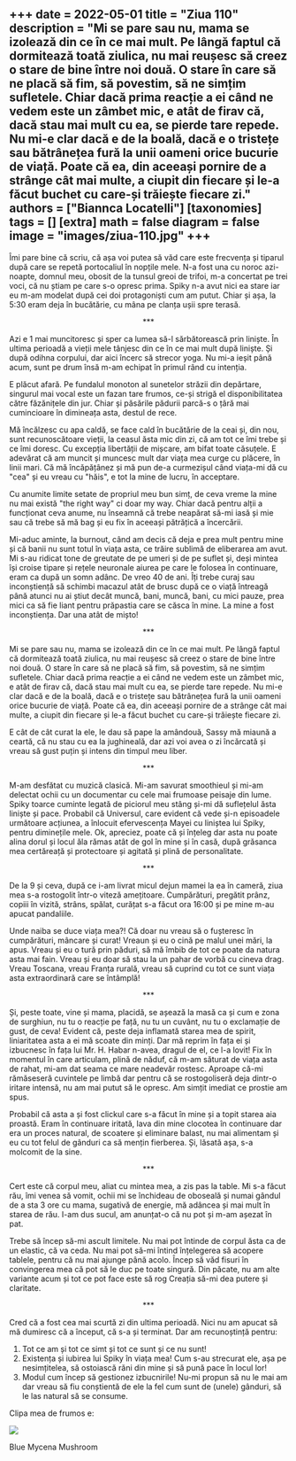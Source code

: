 
+++
date = 2022-05-01
title = "Ziua 110"
description = "Mi se pare sau nu, mama se izolează din ce în ce mai mult. Pe lângă faptul că dormitează toată ziulica, nu mai reușesc să creez o stare de bine între noi două. O stare în care să ne placă să fim, să povestim, să ne simțim sufletele. Chiar dacă prima reacție a ei când ne vedem este un zâmbet mic, e atât de firav că, dacă stau mai mult cu ea, se pierde tare repede. Nu mi-e clar dacă e de la boală, dacă e o tristețe sau bătrânețea fură la unii oameni orice bucurie de viață. Poate că ea, din aceeași pornire de a strânge cât mai multe, a ciupit din fiecare și le-a făcut buchet cu care-și trăiește fiecare zi."
authors = ["Biannca Locatelli"]
[taxonomies]
tags = []
[extra]
math = false
diagram = false
image = "images/ziua-110.jpg"
+++
---

Îmi pare bine că scriu, că așa voi putea să văd care este frecvența și tiparul după care se repetă portocaliul în nopțile mele. N-a fost una cu noroc azi-noapte, domnul meu, obosit de la tunsul greoi de trifoi, m-a concertat pe trei voci, că nu știam pe care s-o opresc prima. Spiky n-a avut nici ea stare iar eu m-am modelat după cei doi protagoniști cum am putut. Chiar și așa, la 5:30 eram deja în bucătărie, cu mâna pe clanța ușii spre terasă.

<p style="text-align: center;">***</p>

Azi e 1 mai muncitoresc și sper ca lumea să-l sărbătorească prin liniște. În ultima perioadă a vieții mele tânjesc din ce în ce mai mult după liniște. Și după odihna corpului, dar aici încerc să strecor yoga. Nu mi-a ieșit până acum, sunt pe drum însă m-am echipat în primul rând cu intenția.

E plăcut afară. Pe fundalul monoton al sunetelor străzii din depărtare, singurul mai vocal este un fazan tare frumos, ce-și strigă el disponibilitatea către făzănițele din jur. Chiar și păsările pădurii parcă-s o țâră mai cumincioare în dimineața asta, destul de rece.

Mă încălzesc cu apa caldă, se face cald în bucătărie de la ceai și, din nou, sunt recunoscătoare vieții, la ceasul ăsta mic din zi, că am tot ce îmi trebe și ce îmi doresc. Cu excepția libertății de mișcare, am bifat toate căsuțele. E adevărat că am muncit și muncesc mult dar viața mea curge cu plăcere, în linii mari. Că mă încăpățânez și mă pun de-a curmezișul când viața-mi dă cu "cea" și eu vreau cu "hăis", e tot la mine de lucru, în acceptare.

Cu anumite limite setate de propriul meu bun simț, de ceva vreme la mine nu mai există "the right way" ci doar my way. Chiar dacă pentru alții a funcționat ceva anume, nu înseamnă că trebe neapărat să-mi iasă și mie sau că trebe să mă bag și eu fix în aceeași pătrățică a încercării.

Mi-aduc aminte, la burnout, când am decis că deja e prea mult pentru mine și că banii nu sunt totul în viața asta, ce trăire sublimă de eliberarea am avut. Mi s-au ridicat tone de greutate de pe umeri și de pe suflet și, deși mintea își croise tipare și rețele neuronale aiurea pe care le folosea în continuare, eram ca după un somn adânc. De vreo 40 de ani. Îți trebe curaj sau inconștiență să schimbi macazul atât de brusc după ce o viață întreagă până atunci nu ai știut decât muncă, bani, muncă, bani, cu mici pauze, prea mici ca să fie liant pentru prăpastia care se căsca în mine. La mine a fost inconștiența. Dar una atât de mișto!

<p style="text-align: center;">***</p>

Mi se pare sau nu, mama se izolează din ce în ce mai mult. Pe lângă faptul că dormitează toată ziulica, nu mai reușesc să creez o stare de bine între noi două. O stare în care să ne placă să fim, să povestim, să ne simțim sufletele. Chiar dacă prima reacție a ei când ne vedem este un zâmbet mic, e atât de firav că, dacă stau mai mult cu ea, se pierde tare repede. Nu mi-e clar dacă e de la boală, dacă e o tristețe sau bătrânețea fură la unii oameni orice bucurie de viață. Poate că ea, din aceeași pornire de a strânge cât mai multe, a ciupit din fiecare și le-a făcut buchet cu care-și trăiește fiecare zi.

E cât de cât curat la ele, le dau să pape la amândouă, Sassy mă miaună a ceartă, că nu stau cu ea la jughineală, dar azi voi avea o zi încărcată și vreau să gust puțin și intens din timpul meu liber.

<p style="text-align: center;">***</p>

M-am desfătat cu muzică clasică. Mi-am savurat smoothieul și mi-am delectat ochii cu un documentar cu cele mai frumoase peisaje din lume. Spiky toarce cuminte legată de piciorul meu stâng și-mi dă suflețelul ăsta liniște și pace. Probabil că Universul, care evident că vede și-n episoadele următoare acțiunea, a înlocuit efervescența Mayei cu liniștea lui Spiky, pentru diminețile mele. Ok, apreciez, poate că și înțeleg dar asta nu poate alina dorul și locul ăla rămas atât de gol în mine și în casă, după grăsanca mea certăreață și protectoare și agitată și plină de personalitate.

<p style="text-align: center;">***</p>

De la 9 și ceva, după ce i-am livrat micul dejun mamei la ea în cameră, ziua mea s-a rostogolit într-o viteză amețitoare. Cumpărături, pregătit prânz, copiii în vizită, strâns, spălat, curățat s-a făcut ora 16:00 și pe mine m-au apucat pandaliile.

Unde naiba se duce viața mea?! Că doar nu vreau să o fușteresc în cumpărături, mâncare și curat! Vreaun și eu o cină pe malul unei mări, la apus. Vreau și eu o tură prin păduri, să mă îmbib de tot ce poate da natura asta mai fain. Vreau și eu doar să stau la un pahar de vorbă cu cineva drag. Vreau Toscana, vreau Franța rurală, vreau să cuprind cu tot ce sunt viața asta extraordinară care se întâmplă!

<p style="text-align: center;">***</p>

Și, peste toate, vine și mama, placidă, se așează la masă ca și cum e zona de surghiun, nu tu o reacție pe față, nu tu un cuvânt, nu tu o exclamație de gust, de ceva! Evident că, peste deja inflamată starea mea de spirit, liniaritatea asta a ei mă scoate din minți. Dar mă reprim în fața ei și izbucnesc în fața lui Mr. H. Habar n-avea, dragul de el, ce l-a lovit! Fix în momentul în care articulam, plină de năduf, că m-am săturat de viața asta de rahat, mi-am dat seama ce mare neadevăr rostesc. Aproape că-mi rămăseseră cuvintele pe limbă dar pentru că se rostogoliseră deja dintr-o iritare intensă, nu am mai putut să le opresc. Am simțit imediat ce prostie am spus.

Probabil că asta a și fost clickul care s-a făcut în mine și a topit starea aia proastă. Eram în continuare iritată, lava din mine clocotea în continuare dar era un proces natural, de scoatere și eliminare balast, nu mai alimentam și eu cu tot felul de gânduri ca să mențin fierberea. Și, lăsată așa, s-a molcomit de la sine.

<p style="text-align: center;">***</p>

Cert este că corpul meu, aliat cu mintea mea, a zis pas la table. Mi s-a făcut rău, îmi venea să vomit, ochii mi se închideau de oboseală și numai gândul de a sta 3 ore cu mama, sugativă de energie, mă adâncea și mai mult în starea de rău. I-am dus sucul, am anunțat-o că nu pot și m-am așezat în pat.

Trebe să încep să-mi ascult limitele. Nu mai pot întinde de corpul ăsta ca de un elastic, că va ceda. Nu mai pot să-mi întind înțelegerea să acopere tablele, pentru că nu mai ajunge până acolo. Încep să văd fisuri în convingerea mea că pot să le duc pe toate singură. Din păcate, nu am alte variante acum și tot ce pot face este să rog Creația să-mi dea putere și claritate.

<p style="text-align: center;">***</p>

Cred că a fost cea mai scurtă zi din ultima perioadă. Nici nu am apucat să mă dumiresc că a început, că s-a și terminat. Dar am recunoștință pentru:
1. Tot ce am și tot ce simt și tot ce sunt și ce nu sunt!
2. Existența și iubirea lui Spiky în viața mea! Cum s-au strecurat ele, așa pe nesimțitelea, să ostoiască răni din mine și să pună pace în locul lor!
3. Modul cum încep să gestionez izbucnirile! Nu-mi propun să nu le mai am dar vreau să fiu conștientă de ele la fel cum sunt de (unele) gânduri, să le las natural să se consume.

Clipa mea de frumos e:

<div class="flex justify-center">
  <img src="images/110.jpe" />
</div>

Blue Mycena Mushroom
